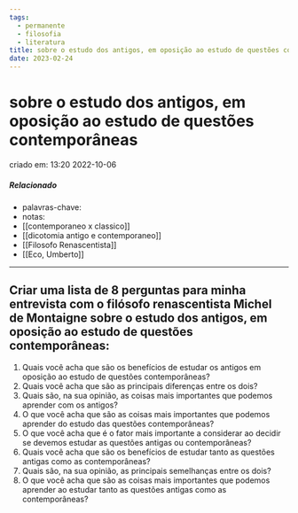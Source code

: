 ```yaml
---
tags:
  - permanente
  - filosofia
  - literatura
title: sobre o estudo dos antigos, em oposição ao estudo de questões contemporâneas
date: 2023-02-24
---
```

# sobre o estudo dos antigos, em oposição ao estudo de questões contemporâneas
criado em: 13:20 2022-10-06

##### Relacionado
- palavras-chave: 
- notas:
- [[contemporaneo x classico]]
- [[dicotomia antigo e contemporaneo]]
- [[Filosofo Renascentista]]
- [[Eco, Umberto]]

---
## Criar uma lista de 8 perguntas para minha entrevista com o filósofo renascentista Michel de Montaigne sobre o estudo dos antigos, em oposição ao estudo de questões contemporâneas:

1. Quais você acha que são os benefícios de estudar os antigos em oposição ao estudo de questões contemporâneas?
2. Quais você acha que são as principais diferenças entre os dois?
3. Quais são, na sua opinião, as coisas mais importantes que podemos aprender com os antigos?
4. O que você acha que são as coisas mais importantes que podemos aprender do estudo das questões contemporâneas?
5. O que você acha que é o fator mais importante a considerar ao decidir se devemos estudar as questões antigas ou contemporâneas?
6. Quais você acha que são os benefícios de estudar tanto as questões antigas como as contemporâneas?
7. Quais são, na sua opinião, as principais semelhanças entre os dois?
8. O que você acha que são as coisas mais importantes que podemos aprender ao estudar tanto as questões antigas como as contemporâneas?
